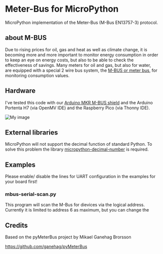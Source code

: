 # Meter-Bus for MicroPython
MicroPython  implementation of the Meter-Bus (M-Bus EN13757-3) protocol. 

## about M-BUS
Due to rising prices for oil, gas and heat as well as climate change, it is becoming more and more important to monitor energy consumption in order to keep an eye on energy costs, but also to be able to check the effectiveness of savings. Many meters for oil and gas, but also for water, are equipped with a special 2 wire bus system, the [M-BUS or meter bus](https://m-bus.com/), for monitoring consumption values.

## Hardware
I've tested this code with our [Arduino MKR M-BUS shield](https://www.hwhardsoft.de/english/projects/m-bus-mkr-shield/) and the Arduino Portenta H7 (via  OpenMV IDE) and the Raspberry Pico (via Thonny IDE).



![My image](https://user-images.githubusercontent.com/3049858/72681999-3a597480-3ac9-11ea-857b-fae4e47f3a2b.jpg)


## External libraries
MicroPython will not support the decimal function of standard Python. To solve this problem the library [micropython-decimal-number](https://github.com/mpy-dev/micropython-decimal-number) is required.

## Examples
Please enable/ disable the lines for UART configuration in the examples for your board first!

### mbus-serial-scan.py
This program will scan the M-Bus for dievices via the logical address. Currently it is limited to address 6 as maximum, but you can change the  





## Credits
Based on the pyMeterBus project by Mikael Ganehag Brorsson

https://github.com/ganehag/pyMeterBus

